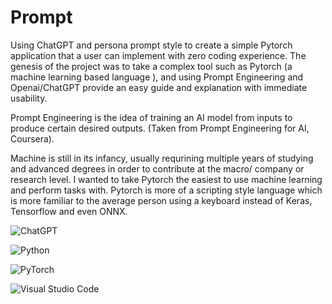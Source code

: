 # Prompt
Using ChatGPT and persona prompt style to create a simple Pytorch application that a user can implement with zero coding experience. The genesis of the project was to take a complex tool such as Pytorch (a machine learning based language ), and using Prompt Engineering and Openai/ChatGPT provide an easy guide and explanation with immediate usability. 

Prompt Engineering is the idea of training an AI model from inputs to produce certain desired outputs. (Taken from Prompt Engineering for AI, Coursera). 

Machine is still in its infancy, usually requrining multiple years of studying and advanced degrees in order to contribute at the macro/ company or research level. I wanted to take Pytorch the easiest to use machine learning and perform tasks with. Pytorch is more of a scripting style language which is more familiar to the average person using a keyboard instead of Keras, Tensorflow and even ONNX. 

![ChatGPT](https://img.shields.io/badge/chatGPT-74aa9c?style=for-the-badge&logo=openai&logoColor=white)


![Python](https://img.shields.io/badge/python-3670A0?style=for-the-badge&logo=python&logoColor=ffdd54)


![PyTorch](https://img.shields.io/badge/PyTorch-%23EE4C2C.svg?style=for-the-badge&logo=PyTorch&logoColor=white)


![Visual Studio Code](https://img.shields.io/badge/Visual%20Studio%20Code-0078d7.svg?style=for-the-badge&logo=visual-studio-code&logoColor=white)

